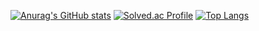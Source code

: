 [![Anurag's GitHub stats](https://github-readme-stats.vercel.app/api?username=jungsae)](https://github.com/anuraghazra/github-readme-stats)
[![Solved.ac Profile](http://mazassumnida.wtf/api/v2/generate_badge?boj=jungsae)](https://solved.ac/jungsae/)
[![Top Langs](https://github-readme-stats.vercel.app/api/top-langs/?username=jungsae&layout=pie&langs_count=5)](https://github.com/anuraghazra/github-readme-stats)
